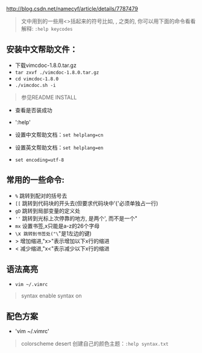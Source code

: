 http://blog.csdn.net/namecyf/article/details/7787479

> 文中用到的一些用<>括起来的符号比如<C-T>, <C-S-A>, 之类的, 你可以用下面的命令看看解释:
`:help keycodes`

## 安装中文帮助文件：
+ 下载vimcdoc-1.8.0.tar.gz
+ `tar zxvf ./vimcdoc-1.8.0.tar.gz`
+ `cd vimcdoc-1.8.0`
+ `./vimcdoc.sh -i`
> 参见README INSTALL

+ 查看是否装成功
+ ':help'

+ 设置中文帮助文档：`set helplang=cn`
+ 设置英文帮助文档：`set helplang=en`
+ `set encoding=utf-8`

## 常用的一些命令:
+  `%`	跳转到配对的括号去
+ `[[`	跳转到代码块的开头去(但要求代码块中'{'必须单独占一行)
+ `gD`	跳转到局部变量的定义处
+ `''`	跳转到光标上次停靠的地方, 是两个', 而不是一个"
+ `mx`	设置书签,x只能是a-z的26个字母
+ `\`x`	跳转到书签处("\`"是1左边的键)
+ \>	增加缩进,"x>"表示增加以下x行的缩进
+ \<	减少缩进,"x<"表示减少以下x行的缩进

## 语法高亮
+ `vim ~/.vimrc`
> syntax enable
> syntax on

## 配色方案
+ 'vim ~/.vimrc'
> colorscheme desert
> 创建自己的颜色主题：`:help syntax.txt`


